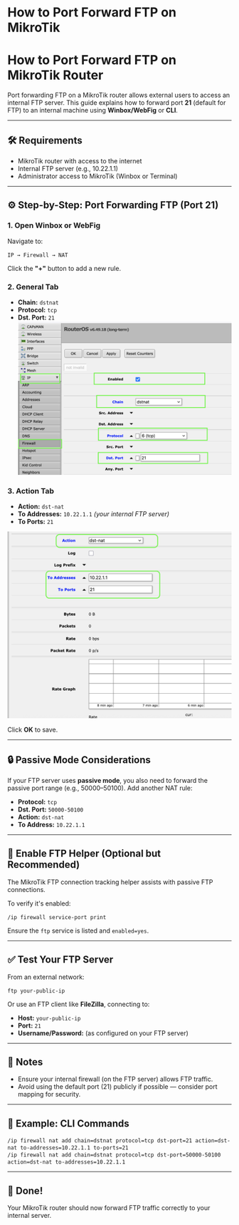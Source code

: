 # How to Port Forward FTP on MikroTik


# How to Port Forward FTP on MikroTik Router

Port forwarding FTP on a MikroTik router allows external users to access an internal FTP server. This guide explains how to forward port **21** (default for FTP) to an internal machine using **Winbox/WebFig** or **CLI**.

---

## 🛠 Requirements

- MikroTik router with access to the internet
- Internal FTP server (e.g., 10.22.1.1)
- Administrator access to MikroTik (Winbox or Terminal)

---

## ⚙️ Step-by-Step: Port Forwarding FTP (Port 21)

### 1. Open Winbox or WebFig

Navigate to:

```
IP → Firewall → NAT
```

Click the **"+"** button to add a new rule.

### 2. General Tab

- **Chain:** `dstnat`
- **Protocol:** `tcp`
- **Dst. Port:** `21`
![mikrotik add port forward](mikrotik_1.png)
### 3. Action Tab

- **Action:** `dst-nat`
- **To Addresses:** `10.22.1.1` *(your internal FTP server)*
- **To Ports:** `21`

![mikrotik add port forward](mikrotik_2.png)

Click **OK** to save.

---

## 🔒 Passive Mode Considerations

If your FTP server uses **passive mode**, you also need to forward the passive port range (e.g., 50000–50100). Add another NAT rule:

- **Protocol:** `tcp`
- **Dst. Port:** `50000-50100`
- **Action:** `dst-nat`
- **To Address:** `10.22.1.1`

---

## 🧠 Enable FTP Helper (Optional but Recommended)

The MikroTik FTP connection tracking helper assists with passive FTP connections.

To verify it's enabled:

```
/ip firewall service-port print
```

Ensure the `ftp` service is listed and `enabled=yes`.

---

## ✅ Test Your FTP Server

From an external network:

```
ftp your-public-ip
```

Or use an FTP client like **FileZilla**, connecting to:

- **Host:** `your-public-ip`
- **Port:** `21`
- **Username/Password:** (as configured on your FTP server)

---

## 📝 Notes

- Ensure your internal firewall (on the FTP server) allows FTP traffic.
- Avoid using the default port (21) publicly if possible — consider port mapping for security.

---

## 📌 Example: CLI Commands

```
/ip firewall nat add chain=dstnat protocol=tcp dst-port=21 action=dst-nat to-addresses=10.22.1.1 to-ports=21
/ip firewall nat add chain=dstnat protocol=tcp dst-port=50000-50100 action=dst-nat to-addresses=10.22.1.1
```

---

## 🎉 Done!

Your MikroTik router should now forward FTP traffic correctly to your internal server.
